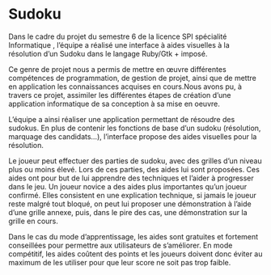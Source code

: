 # Sudoku 

Dans le cadre du projet du semestre 6 de la licence SPI spécialité Informatique , l’équipe a réalisé une interface à aides visuelles à la résolution d’un Sudoku dans le langage Ruby/Gtk + imposé.

Ce genre de projet nous a permis de mettre en œuvre différentes compétences de programmation, de gestion de projet, ainsi que de mettre en application les connaissances acquises en cours.Nous avons pu, à travers ce projet, assimiler les différentes étapes de création d’une application informatique de sa conception à sa mise en oeuvre.

L’équipe a ainsi réaliser une application permettant de résoudre des sudokus. En plus de contenir les fonctions de base d’un sudoku (résolution, marquage des candidats…), l’interface propose des aides visuelles pour la résolution.

Le joueur peut effectuer des parties de sudoku, avec des grilles d’un niveau plus ou moins élevé. Lors de ces parties, des aides lui sont proposées. Ces aides ont pour but de lui apprendre des techniques et l’aider à progresser dans le jeu. Un joueur novice a des aides plus importantes qu’un joueur confirmé. Elles consistent en une explication technique, si jamais le joueur reste malgré tout bloqué, on peut lui proposer une démonstration à l’aide d’une grille annexe, puis, dans le pire des cas, une démonstration sur la grille en cours.

Dans le cas du mode d’apprentissage, les aides sont gratuites et fortement conseillées pour permettre aux utilisateurs de s’améliorer. En mode compétitif, les aides coûtent des points et les joueurs doivent donc éviter au maximum de les utiliser pour que leur score ne soit pas trop faible.
    
